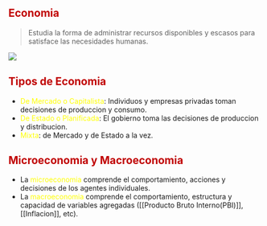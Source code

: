 ## <span style="color:#c00000">Economia</span>

> Estudia la forma de administrar recursos disponibles y escasos para satisface las necesidades humanas.

![](https://lh7-us.googleusercontent.com/Cx9WqKM7GluHA-zRAt7p_dCmwuIb0TidbwRbdaqmDjJPu4J5emQ4zjsF-A4muzrSwVwgAaGNSyPYGsEDyGR768VmTMndaxVw55uWbZ1TP_KPUfvd3akua7ymc5TIgPc3Hj4-Hz6yphbxILa9sj9B-hHNnA=nw)


## <span style="color:#c00000">Tipos de Economia</span>

- <span style="color:#ffff00">De Mercado o Capitalista</span>: Individuos y empresas privadas toman decisiones de produccion y consumo.
- <span style="color:#ffff00">De Estado o Planificada</span>: El gobierno toma las decisiones de produccion y distribucion.
- <span style="color:#ffff00">Mixta</span>: de Mercado y de Estado a la vez.

## <span style="color:#c00000">M</span><span style="color:#c00000">icroeconomia y Macroeconomia</span>

- La <span style="color:#ffff00">microeconomia</span> comprende el comportamiento, acciones y decisiones de los agentes individuales.
- La <span style="color:#ffff00">macroeconomia</span> comprende el comportamiento, estructura y capacidad de variables agregadas ([[Producto Bruto Interno(PBI)]], [[Inflacion]], etc).
